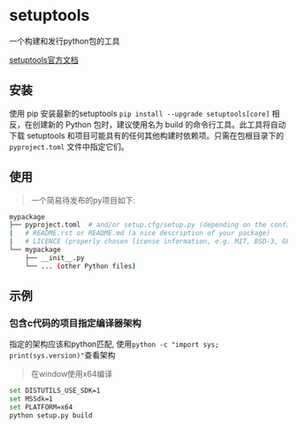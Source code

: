 # setuptools

一个构建和发行python包的工具

[setuptools官方文档](https://setuptools.pypa.io/en/latest/userguide/quickstart.html)

## 安装

使用 pip 安装最新的setuptools `pip install --upgrade setuptools[core]`
相反，在创建新的 Python 包时，建议使用名为 build 的命令行工具。此工具将自动下载 setuptools 和项目可能具有的任何其他构建时依赖项。只需在包根目录下的 `pyproject.toml` 文件中指定它们。

## 使用

> 一个简易待发布的py项目如下:
```sh
mypackage
├── pyproject.toml  # and/or setup.cfg/setup.py (depending on the configuration method)
|   # README.rst or README.md (a nice description of your package)
|   # LICENCE (properly chosen license information, e.g. MIT, BSD-3, GPL-3, MPL-2, etc...)
└── mypackage
    ├── __init__.py
    └── ... (other Python files)
```

## 示例

### 包含c代码的项目指定编译器架构

指定的架构应该和python匹配, 使用`python -c "import sys; print(sys.version)"`查看架构

> 在window使用x64编译
```sh
set DISTUTILS_USE_SDK=1
set MSSdk=1
set PLATFORM=x64
python setup.py build
```